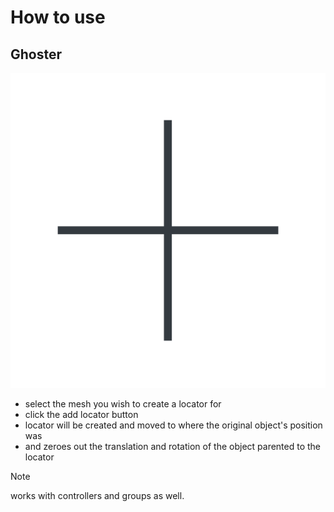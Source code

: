 # How to use

## Ghoster
!['plusthing'](assets/fi-xtluxx-plus-thin.png)
* select the mesh you wish to create a locator for
* click the add locator button
* locator will be created and moved to where the original object's position was
* and zeroes out the translation and rotation of the object parented to the locator



> [!NOTE]
> works with controllers and groups as well.